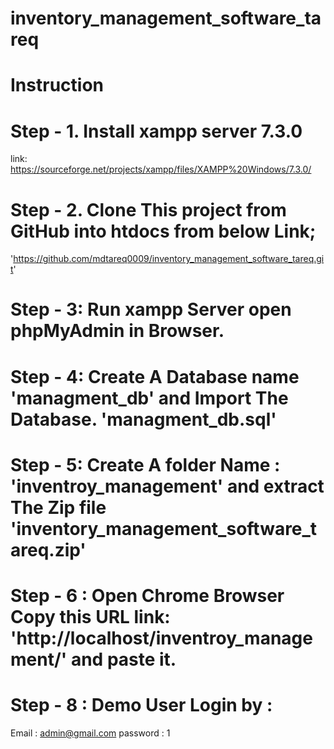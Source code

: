 # inventory_management_software_tareq
# Instruction
# Step - 1. Install xampp server 7.3.0
link: https://sourceforge.net/projects/xampp/files/XAMPP%20Windows/7.3.0/

# Step - 2. Clone This project from GitHub into htdocs from below Link;
'https://github.com/mdtareq0009/inventory_management_software_tareq.git'

# Step - 3: Run xampp Server open phpMyAdmin in Browser.
# Step - 4: Create A Database name 'managment_db' and Import The Database. 'managment_db.sql'

# Step - 5: Create A folder Name : 'inventroy_management' and extract The Zip file 'inventory_management_software_tareq.zip'

# Step - 6 : Open Chrome Browser Copy this URL link: 'http://localhost/inventroy_management/' and paste it.

# Step - 8 : Demo User Login by :
  Email  : admin@gmail.com
  password : 1
